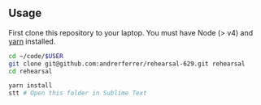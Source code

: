 ## Usage

First clone this repository to your laptop. You must have Node (> v4) and [yarn](https://yarnpkg.com/lang/en/docs/install/) installed.

```bash
cd ~/code/$USER
git clone git@github.com:andrerferrer/rehearsal-629.git rehearsal
cd rehearsal

yarn install
stt # Open this folder in Sublime Text
```

